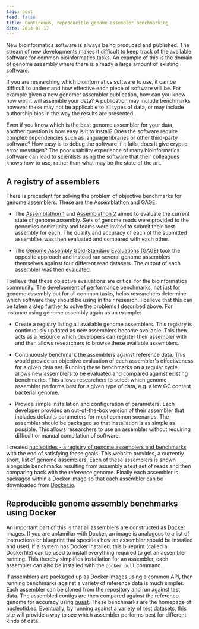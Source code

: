 ```yaml
---
tags: post
feed: false
title: Continuous, reproducible genome assembler benchmarking
date: 2014-07-17
---
```


New bioinformatics software is always being produced and published. The stream
of new developments makes it difficult to keep track of the available software
for common bioinformatics tasks. An example of this is the domain of genome
assembly where there is already a large amount of existing software.

If you are researching which bioinformatics software to use, it can be
difficult to understand how effective each piece of software will be. For
example given a new genomer assembler publication, how can you know how well it
will assemble your data? A publication may include benchmarks however these may
not be applicable to all types of data, or may include authorship bias in the
way the results are presented.

Even if you know which is the best genome assembler for your data, another
question is how easy is it to install? Does the software require complex
dependencies such as language libraries or other third-party software? How easy
is to debug the software if it fails, does it give cryptic error messages? The
poor usability experience of many bioinformatics software can lead to
scientists using the software that their colleagues knows how to use, rather
than what may be the state of the art.

## A registry of assemblers

There is precedent for solving the problem of objective benchmarks for genome
assemblers. These are the Assemblathon and GAGE:

- The [Assemblathon 1][asm1] and [Assemblathon 2][asm2] aimed to evaluate the
  current state of genome assembly. Sets of genome reads were provided to the
  genomics community and teams were invited to submit their best assembly for
  each. The quality and accuracy of each of the submitted assemblies was then
  evaluated and compared with each other.

- The [Genome Assembly Gold-Standard Evaluations (GAGE)][gage] took the
  opposite approach and instead ran several genome assemblers themselves
  against four different read datasets. The output of each assembler was then
  evaluated.

I believe that these objective evaluations are critical for the bioinformatics
community. The development of performance benchmarks, not just for genome
assembly but for all common tasks, helps researchers determine which software
they should be using in their research. I believe that this can be taken a step
further to solve the problems I described above. For instance using genome
assembly again as an example:

- Create a registry listing all available genome assemblers. This registry is
  continuously updated as new assemblers become available. This then acts as
  a resource which developers can register their assembler with and then
  allows researchers to browse these available assemblers.

- Continuously benchmark the assemblers against reference data. This would
  provide an objective evaluation of each assembler's effectiveness for a
  given data set. Running these benchmarks on a regular cycle allows new
  assemblers to be evaluated and compared against existing benchmarks. This
  allows researchers to select which genome assembler performs best for a
  given type of data, e.g. a low GC content bacterial genome.

- Provide simple installation and configuration of parameters. Each developer
  provides an out-of-the-box version of their assembler that includes
  defaults parameters for most common scenarios. The assembler should be
  packaged so that installation is as simple as possible. This allows
  researchers to use an assembler without requiring difficult or manual
  compilation of software.

I created [nucleotides - a registry of genome assemblers and benchmarks][nuc]
with the end of satisfying these goals. This website provides, a currently
short, list of genome assemblers. Each of these assemblers is shown alongside
benchmarks resulting from assembly a test set of reads and then comparing back
with the reference genome. Finally each assembler is packaged within a Docker
image so that each assembler can be downloaded from
[Docker.io](http://docker.io).

## Reproducible genome assembly benchmarks using Docker

An important part of this is that all assemblers are constructed as
[Docker][docker] images. If you are unfamiliar with Docker, an image is
analogous to a list of instructions or blueprint that specifies how an
assembler should be installed and used. If a system has Docker installed, this
blueprint (called a Dockerfile) can be used to install everything required to
get an assembler running. This thereby simplifies installation for an
assembler, each assembler can also be installed with the `docker pull` command.

If assemblers are packaged up as Docker images using a common API, then running
benchmarks against a variety of reference data is much simpler. Each assembler
can be cloned from the repository and run against test data. The assembled
contigs are then compared against the reference genome for accuracy using
[quast][]. These benchmarks are the homepage of [nucleotid.es][nuc].
Eventually, by running against a variety of test datasets, this site will
provide a way to see which assembler performs best for different kinds of data.

[asm1]: http://www.ncbi.nlm.nih.gov/pubmed/21926179
[asm2]: http://www.ncbi.nlm.nih.gov/pubmed/23870653
[gage]: http://www.ncbi.nlm.nih.gov/pubmed/22147368
[nuc]: http://nucleotid.es
[lxc]: https://linuxcontainers.org/
[docker]: http://www.docker.com/
[quast]: http://www.ncbi.nlm.nih.gov/pubmed/23422339
